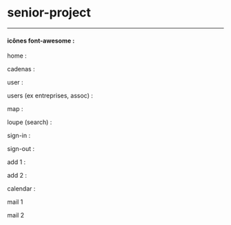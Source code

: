 # senior-project
---
#### icônes font-awesome :

home :
<i class="fa fa-home" aria-hidden="true"></i>


cadenas :
<i class="fa fa-lock" aria-hidden="true"></i>


user :
<i class="fa fa-user" aria-hidden="true"></i>

users (ex entreprises, assoc) :
<i class="fa fa-users" aria-hidden="true"></i>


map :
<i class="fa fa-map-marker" aria-hidden="true"></i>

loupe (search) :
<i class="fa fa-search" aria-hidden="true"></i>


sign-in :
<i class="fa fa-sign-in" aria-hidden="true"></i>

sign-out :
<i class="fa fa-sign-out" aria-hidden="true"></i>


add 1 :
<i class="fa fa-plus" aria-hidden="true"></i>

add 2 :
<i class="fa fa-plus-square-o" aria-hidden="true"></i>

calendar :
<i class="fa fa-calendar" aria-hidden="true"></i>

 mail 1
<i class="fa fa-envelope-o" aria-hidden="true"></i>

 mail 2
<i class="fa fa-envelope" aria-hidden="true"></i>
